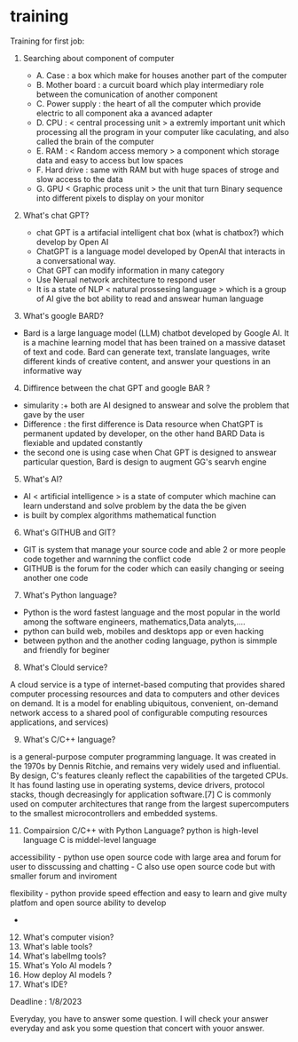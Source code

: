 # training
Training for first job: 

1. Searching about component of computer
   - A. Case : a box which make for houses another part of the computer
   - B. Mother board : a curcuit board which play intermediary role between the comunication of another component
   - C. Power supply : the heart of all the computer which provide electric to all component aka a avanced adapter
   - D. CPU : < central processing unit > a extremly important unit which processing all the program in your computer like caculating, and also called the brain of the computer
   - E. RAM : < Random access memory > a component which storage data and easy to access but low spaces
   - F. Hard drive : same with RAM but with huge spaces of stroge and slow access to the data
   - G. GPU < Graphic process unit > the unit that turn Binary sequence into different pixels to display on your monitor



2. What's chat GPT?
   - chat GPT is a artifacial intelligent chat box (what is chatbox?) which develop by Open AI
   - ChatGPT is a language model developed by OpenAI that interacts in a conversational way.
   - Chat GPT can modify information in many category
   - Use Nerual network architecture to respond user
   - It is a state of NLP < natural prossesing language > which is a group of AI give the bot ability to read and answear human language 



3. What's google BARD?
 - Bard is a large language model (LLM) chatbot developed by Google AI. It is a machine learning model that has been trained on a massive dataset of text and code. Bard can generate text, translate languages, write different kinds of creative content, and answer your questions in an informative way 


4. Diffirence between the chat GPT and google BAR ?
  - simularity :+ both are AI designed to answear and solve the problem that gave by the user
  - Difference : the first difference is Data resource when ChatGPT is permanent updated by developer, on the other hand BARD Data is flexiable and updated constantly
  - the second one is using case when Chat GPT is designed to answear particular question, Bard is design to augment GG's searvh engine



5. What's AI?
 - AI < artificial intelligence > is a state of computer which machine can learn understand and solve problem by the data the be given
 - is built by complex algorithms mathematical function


6. What's GITHUB and GIT?
 - GIT is system that manage your source code and able 2 or more people code together and warnning the conflict code
 - GITHUB is the forum for the coder which can easily changing or seeing another one code



7. What's Python language?
- Python is the word fastest language and the most popular in the world among the software engineers, mathematics,Data analyts,....
- python can build web, mobiles and desktops app or even hacking
- between python and the another coding language, python is simmple and friendly for beginer

8. What's Clould service?



A cloud service is a type of internet-based computing that provides shared computer processing resources and data to computers and other devices on demand. It is a model for enabling ubiquitous, convenient, on-demand network access to a shared pool of configurable computing resources  applications, and services)



9. What's C/C++ language?

is a general-purpose computer programming language. It was created in the 1970s by Dennis Ritchie, and remains very widely used and influential. By design, C's features cleanly reflect the capabilities of the targeted CPUs. It has found lasting use in operating systems, device drivers, protocol stacks, though decreasingly for application software.[7] C is commonly used on computer architectures that range from the largest supercomputers to the smallest microcontrollers and embedded systems.

   

11. Compairsion C/C++ with Python Language?
python is high-level language
C is middel-level language


  accessibility  - python use open source code with large area and forum for user to disscussing and chatting
                  - C also use open source code but with smaller forum and inviroment

 flexibility - python provide speed effection and easy to learn and give multy platfom and open source ability to develop
 
-





12. What's computer vision?
13. What's lable tools?
14. What's labelImg tools?
15. What's Yolo AI models ?
16. How deploy AI models ?
17. What's IDE?



Deadline : 1/8/2023

Everyday, you have to answer some question. I will check your answer everyday and ask you some question that concert with youor answer.
